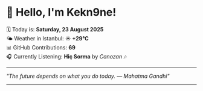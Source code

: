 # 👋 Hello, I'm Kekn9ne!

🗓️ Today is: **Saturday, 23 August 2025**  
🌤️ Weather in Istanbul: **☀️   +29°C**  
📊 GitHub Contributions: **69**  
🎧 Currently Listening: **Hiç Sorma** by *Canozan* 🎶

---

_"The future depends on what you do today.  — *Mahatma Gandhi*"_

---
